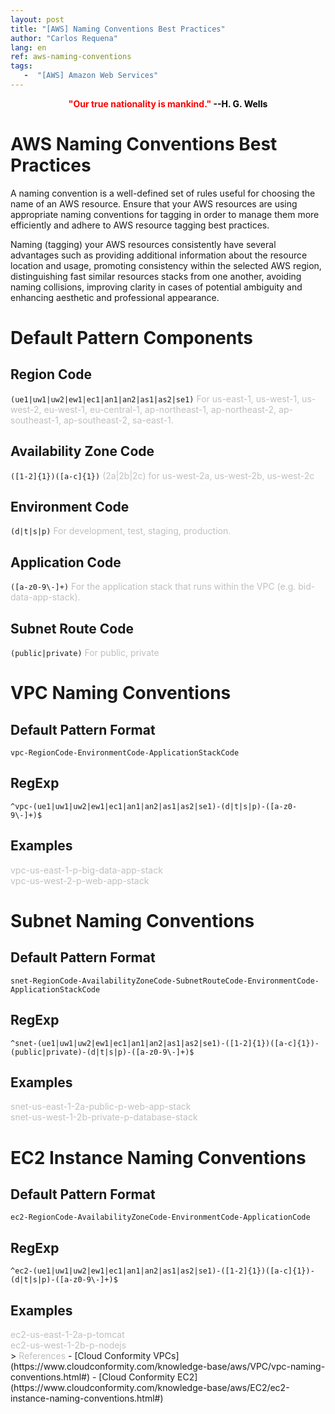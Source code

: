 ```yaml
---
layout: post
title: "[AWS] Naming Conventions Best Practices"
author: "Carlos Requena"
lang: en
ref: aws-naming-conventions
tags:
   -  "[AWS] Amazon Web Services" 
---
```


<div style="text-align:center"><span style="color:red;font-weight: bold">"Our true nationality is mankind." </span> <span style="color:black;font-weight: bold">--H. G. Wells</span></div>

# AWS Naming Conventions Best Practices

A naming convention is a well-defined set of rules useful for choosing the name of an AWS resource. Ensure that your AWS resources are using appropriate naming conventions for 
tagging in order to manage them more efficiently and adhere to AWS resource tagging best practices.

Naming (tagging) your AWS resources consistently have several advantages such as providing additional information about the resource location and usage, promoting consistency within the selected AWS region, distinguishing fast similar resources stacks from one another, avoiding naming collisions,
improving clarity in cases of potential ambiguity and enhancing aesthetic and professional appearance.


# Default Pattern Components

## Region Code
``(ue1|uw1|uw2|ew1|ec1|an1|an2|as1|as2|se1)`` <span style="color:silver;">For us-east-1, us-west-1, us-west-2, eu-west-1, eu-central-1, ap-northeast-1, ap-northeast-2, ap-southeast-1, ap-southeast-2, sa-east-1.</span>

## Availability Zone Code
`````([1-2]{1})([a-c]{1})````` <span style="color:silver;">(2a|2b|2c) for us-west-2a, us-west-2b, us-west-2c</span>

## Environment Code
``(d|t|s|p)`` <span style="color:silver;">For development, test, staging, production.</span>

## Application Code
``([a-z0-9\-]+)`` <span style="color:silver;">For the application stack that runs within the VPC (e.g. bid-data-app-stack).</span>

## Subnet Route Code
``(public|private)`` <span style="color:silver;">For public, private</span>


# VPC Naming Conventions

## Default Pattern Format
``vpc-RegionCode-EnvironmentCode-ApplicationStackCode``

## RegExp
``^vpc-(ue1|uw1|uw2|ew1|ec1|an1|an2|as1|as2|se1)-(d|t|s|p)-([a-z0-9\-]+)$``

## Examples
<span style="color:silver;">
vpc-us-east-1-p-big-data-app-stack
<br>
vpc-us-west-2-p-web-app-stack
</span>

# Subnet Naming Conventions

## Default Pattern Format
``snet-RegionCode-AvailabilityZoneCode-SubnetRouteCode-EnvironmentCode-ApplicationStackCode``

## RegExp
```^snet-(ue1|uw1|uw2|ew1|ec1|an1|an2|as1|as2|se1)-([1-2]{1})([a-c]{1})-(public|private)-(d|t|s|p)-([a-z0-9\-]+)$```

## Examples
<span style="color:silver;">
snet-us-east-1-2a-public-p-web-app-stack
<br>
snet-us-west-1-2b-private-p-database-stack
</span>

# EC2 Instance Naming Conventions

## Default Pattern Format
``ec2-RegionCode-AvailabilityZoneCode-EnvironmentCode-ApplicationCode``

## RegExp
```^ec2-(ue1|uw1|uw2|ew1|ec1|an1|an2|as1|as2|se1)-([1-2]{1})([a-c]{1})-(d|t|s|p)-([a-z0-9\-]+)$```

## Examples
<span style="color:silver;">
ec2-us-east-1-2a-p-tomcat
<br>
ec2-us-west-1-2b-p-nodejs 
</span>


<br>
> 
<span style="color:silver;">References</span>
- [Cloud Conformity VPCs](https://www.cloudconformity.com/knowledge-base/aws/VPC/vpc-naming-conventions.html#)
- [Cloud Conformity EC2](https://www.cloudconformity.com/knowledge-base/aws/EC2/ec2-instance-naming-conventions.html#)
